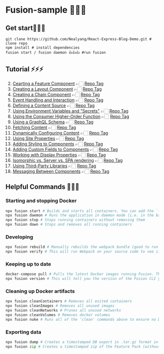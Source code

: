 # Fusion-sample 🎉🎉🎉

## Get start🥰🥰🥰
```
git clone https://github.com/Nealyang/React-Express-Blog-Demo.git # clone repo
npm install # install dependencies
fusion start / fusion daemon 👍👍👍 #run fusion
```
## Tutorial ⚡️️️️️⚡️️️️️⚡️️️️️

2. [Cearting a Feature Component](https://nzme.arcpublishing.com/alc/fusion/documentation/recipes/creating-feature-component.md) 👉🏻 [Repo Tag](https://github.com/aaronj-nzme/Fusion-sample/tree/2-creating-feature-component)
3. [Creating a Layout Component](https://nzme.arcpublishing.com/alc/fusion/documentation/recipes/creating-layout-component.md) 👉🏻 [Repo Tag](https://github.com/aaronj-nzme/Fusion-sample/tree/3-creating-layout-component)
4. [Creating a Chain Component](https://nzme.arcpublishing.com/alc/fusion/documentation/recipes/creating-chain-component.md) 👉🏻 [Repo Tag](https://github.com/aaronj-nzme/Fusion-sample/tree/4-creating-chain-component)
5. [Event Handling and Interaction](https://nzme.arcpublishing.com/alc/fusion/documentation/recipes/event-handling-interaction.md) 👉🏻 [Repo Tag](https://github.com/aaronj-nzme/Fusion-sample/tree/5-event-handling-and-interaction)
6. [Defining a Content Source](https://nzme.arcpublishing.com/alc/fusion/documentation/recipes/defining-content-source.md) 👉🏻 [Repo Tag](https://github.com/aaronj-nzme/Fusion-sample/tree/6-defining-content-source)
7. [Using Environment Variables and "Secrets"](https://nzme.arcpublishing.com/alc/fusion/documentation/recipes/using-environment-secrets.md) 👉🏻 [Repo Tag](https://github.com/aaronj-nzme/Fusion-sample/tree/7-using-environment-variables)
8. [Using the Consumer Higher-Order Function](https://nzme.arcpublishing.com/alc/fusion/documentation/recipes/using-consumer-function.md) 👉🏻 [Repo Tag](https://github.com/aaronj-nzme/Fusion-sample/tree/8-using-consumer-hoc-function)
9. [Using a GraphQL Schema](https://nzme.arcpublishing.com/alc/fusion/documentation/recipes/using-graphql-schema.md) 👉🏻 [Repo Tag](https://github.com/aaronj-nzme/Fusion-sample/tree/9-using-GraphQL-shcema)
10. [Fetching Content](https://nzme.arcpublishing.com/alc/fusion/documentation/recipes/fetching-content.md) 👉🏻 [Repo Tag](https://github.com/aaronj-nzme/Fusion-sample/tree/10-fetching-content)
11. [Dynamically Configuring Content](https://nzme.arcpublishing.com/alc/fusion/documentation/recipes/dynamically-configuring-content.md) 👉🏻 [Repo Tag](https://github.com/aaronj-nzme/Fusion-sample/tree/11-dynamically-configuring-content)
12. [Using Site Properties](https://nzme.arcpublishing.com/alc/fusion/documentation/recipes/using-site-properties.md) 👉🏻 [Repo Tag](https://github.com/aaronj-nzme/Fusion-sample/tree/12-using-site-properties)
13. [Adding Styling to Components](https://nzme.arcpublishing.com/alc/fusion/documentation/recipes/adding-styling.md) 👉🏻 [Repo Tag](https://github.com/aaronj-nzme/Fusion-sample/tree/13-adding-styling-to-component)
14. [Adding Custom Fields to Components](https://nzme.arcpublishing.com/alc/fusion/documentation/recipes/adding-custom-fields.md) 👉🏻 [Repo Tag](https://github.com/aaronj-nzme/Fusion-sample/tree/14-adding-custom-fields)
15. [Working with Display Properties](https://nzme.arcpublishing.com/alc/fusion/documentation/recipes/working-with-display-properties.md) 👉🏻 [Repo Tag](https://github.com/aaronj-nzme/Fusion-sample/tree/15-woring-with-display-properties)
16. [Isomorphic vs. Server vs. SPA rendering](https://github.com/aaronj-nzme/Fusion-sample/tree/16-isomorphic-vs-server-spa) 👉🏻 [Repo Tag](https://nzme.arcpublishing.com/alc/fusion/documentation/recipes/isomorphic-server-spa-rendering.md)
17. [Using Third-Party Libraries](https://nzme.arcpublishing.com/alc/fusion/documentation/recipes/using-third-party-libraries.md) 👉🏻 [Repo Tag](https://github.com/aaronj-nzme/Fusion-sample/tree/17-using-third-party-libraries)
18. [Messaging Between Components](https://nzme.arcpublishing.com/alc/fusion/documentation/recipes/messaging-between-components.md) 👉🏻 [Repo Tag](https://github.com/aaronj-nzme/Fusion-sample/tree/18-messaging-between-components)

## Helpful Commands 🍻🍻🍻

### Starting and stopping Docker
```python
npx fusion start # Builds and starts all containers. You can add the `--no-admin` flag to run the command without the PageBuilder Admin
npx fusion daemon # Runs the application in daemon mode (i.e. in the background)
npx fusion stop # Stops running containers without removing them
npx fusion down # Stops and removes all running containers
```
### Developing
```python
npx fusion rebuild # Manually rebuilds the webpack bundle (good to run when code changes aren't reflected)
npx fusion verify # This will run Webpack on your source code to see if there are any errors in the build.
```
### Keeping up to date
```python
docker-compose pull # Pulls the latest Docker images running Fusion. This command gets run whenever you invoke the `start` command, but you can also run it manually
npx fusion version # This will tell you the version of the Fusion CLI you are using. This is *NOT* the same thing as the Fusion engine version you are running! For that info, go to `http://localhost/release` while running Fusion.
```
### Cleaning up Docker artifacts
```python
npx fusion cleanContainers # Removes all exited containers
npx fusion cleanImages # Removes all unused images
npx fusion cleanNetworks # Prunes all unused networks
npx fusion cleanVolumes # Removes docker volumes
npx fusion nuke # Runs all of the 'clean' commands above to ensure no Docker artifacts remain
```
### Exporting data
```python
npx fusion dump # Creates a timestamped DB export in .tar.gz format in the ./data/dumps directory. Docker must be running.
npx fusion zip # Creates a timestamped zip of the Feature Pack (without node_modules) inside the ./dist directory
```